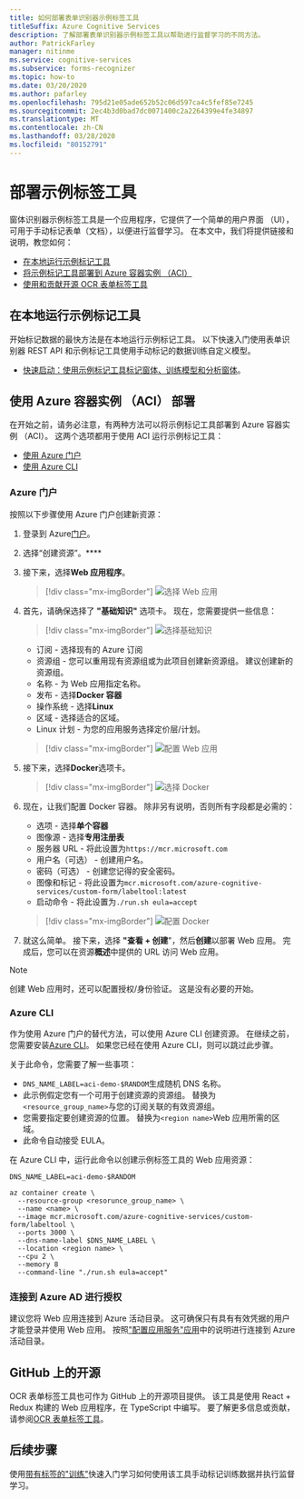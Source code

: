 ```yaml
---
title: 如何部署表单识别器示例标签工具
titleSuffix: Azure Cognitive Services
description: 了解部署表单识别器示例标签工具以帮助进行监督学习的不同方法。
author: PatrickFarley
manager: nitinme
ms.service: cognitive-services
ms.subservice: forms-recognizer
ms.topic: how-to
ms.date: 03/20/2020
ms.author: pafarley
ms.openlocfilehash: 795d21e05ade652b52c06d597ca4c5fef85e7245
ms.sourcegitcommit: 2ec4b3d0bad7dc0071400c2a2264399e4fe34897
ms.translationtype: MT
ms.contentlocale: zh-CN
ms.lasthandoff: 03/28/2020
ms.locfileid: "80152791"
---
```

# <a name="deploy-the-sample-labeling-tool"></a>部署示例标签工具

窗体识别器示例标签工具是一个应用程序，它提供了一个简单的用户界面 （UI），可用于手动标记表单（文档），以便进行监督学习。 在本文中，我们将提供链接和说明，教您如何：

* [在本地运行示例标记工具](#run-the-sample-labeling-tool-locally)
* [将示例标记工具部署到 Azure 容器实例 （ACI）](#deploy-with-azure-container-instances-aci)
* [使用和贡献开源 OCR 表单标签工具](#open-source-on-github)

## <a name="run-the-sample-labeling-tool-locally"></a>在本地运行示例标记工具

开始标记数据的最快方法是在本地运行示例标记工具。 以下快速入门使用表单识别器 REST API 和示例标记工具使用手动标记的数据训练自定义模型。 

* [快速启动：使用示例标记工具标记窗体、训练模型和分析窗体](./quickstarts/label-tool.md)。

## <a name="deploy-with-azure-container-instances-aci"></a>使用 Azure 容器实例 （ACI） 部署

在开始之前，请务必注意，有两种方法可以将示例标记工具部署到 Azure 容器实例 （ACI）。 这两个选项都用于使用 ACI 运行示例标记工具： 

* [使用 Azure 门户](#azure-portal)
* [使用 Azure CLI](#azure-cli)

### <a name="azure-portal"></a>Azure 门户

按照以下步骤使用 Azure 门户创建新资源： 

1. 登录到 Azure[门户](https://portal.azure.com/signin/index/)。
2. 选择“创建资源”。**** 
3. 接下来，选择**Web 应用程序**。 

   > [!div class="mx-imgBorder"]
   > ![选择 Web 应用](./media/quickstarts/formre-create-web-app.png)
   
4. 首先，请确保选择了 **"基础知识"** 选项卡。 现在，您需要提供一些信息： 

   > [!div class="mx-imgBorder"]
   > ![选择基础知识](./media/quickstarts/formre-select-basics.png)
   * 订阅 - 选择现有的 Azure 订阅
   * 资源组 - 您可以重用现有资源组或为此项目创建新资源组。 建议创建新的资源组。
   * 名称 - 为 Web 应用指定名称。 
   * 发布 - 选择**Docker 容器**
   * 操作系统 - 选择**Linux**
   * 区域 - 选择适合的区域。
   * Linux 计划 - 为您的应用服务选择定价层/计划。 

   > [!div class="mx-imgBorder"]
   > ![配置 Web 应用](./media/quickstarts/formre-select-docker-linux.png)

5. 接下来，选择**Docker**选项卡。 

   > [!div class="mx-imgBorder"]
   > ![选择 Docker](./media/quickstarts/formre-select-docker.png)

6. 现在，让我们配置 Docker 容器。 除非另有说明，否则所有字段都是必需的：

   * 选项 - 选择**单个容器**
   * 图像源 - 选择**专用注册表** 
   * 服务器 URL - 将此设置为`https://mcr.microsoft.com`
   * 用户名（可选） - 创建用户名。 
   * 密码（可选） - 创建您记得的安全密码。
   * 图像和标记 - 将此设置为`mcr.microsoft.com/azure-cognitive-services/custom-form/labeltool:latest`
   * 启动命令 - 将此设置为`./run.sh eula=accept`

   > [!div class="mx-imgBorder"]
   > ![配置 Docker](./media/quickstarts/formre-configure-docker.png)

7. 就这么简单。 接下来，选择 **"查看 + 创建**"，然后**创建**以部署 Web 应用。 完成后，您可以在资源**概述**中提供的 URL 访问 Web 应用。

> [!NOTE]
> 创建 Web 应用时，还可以配置授权/身份验证。 这是没有必要的开始。 

### <a name="azure-cli"></a>Azure CLI

作为使用 Azure 门户的替代方法，可以使用 Azure CLI 创建资源。 在继续之前，您需要安装[Azure CLI](https://docs.microsoft.com/cli/azure/install-azure-cli?view=azure-cli-latest)。 如果您已经在使用 Azure CLI，则可以跳过此步骤。 

关于此命令，您需要了解一些事项：

* `DNS_NAME_LABEL=aci-demo-$RANDOM`生成随机 DNS 名称。 
* 此示例假定您有一个可用于创建资源的资源组。 替换为`<resource_group_name>`与您的订阅关联的有效资源组。 
* 您需要指定要创建资源的位置。 替换为`<region name>`Web 应用所需的区域。 
* 此命令自动接受 EULA。

在 Azure CLI 中，运行此命令以创建示例标签工具的 Web 应用资源： 

```azurecli
DNS_NAME_LABEL=aci-demo-$RANDOM

az container create \
  --resource-group <resorunce_group_name> \
  --name <name> \
  --image mcr.microsoft.com/azure-cognitive-services/custom-form/labeltool \
  --ports 3000 \
  --dns-name-label $DNS_NAME_LABEL \
  --location <region name> \
  --cpu 2 \
  --memory 8
  --command-line "./run.sh eula=accept"
```

### <a name="connect-to-azure-ad-for-authorization"></a>连接到 Azure AD 进行授权

建议您将 Web 应用连接到 Azure 活动目录。 这可确保只有具有有效凭据的用户才能登录并使用 Web 应用。 按照["配置应用服务"应用](https://docs.microsoft.com/azure/app-service/configure-authentication-provider-aad)中的说明进行连接到 Azure 活动目录。

## <a name="open-source-on-github"></a>GitHub 上的开源

OCR 表单标签工具也可作为 GitHub 上的开源项目提供。 该工具是使用 React + Redux 构建的 Web 应用程序，在 TypeScript 中编写。 要了解更多信息或贡献，请参阅[OCR 表单标签工具](https://github.com/microsoft/OCR-Form-Tools/blob/master/README.md)。

## <a name="next-steps"></a>后续步骤

使用[带有标签的"训练"](./quickstarts/label-tool.md)快速入门学习如何使用该工具手动标记训练数据并执行监督学习。
